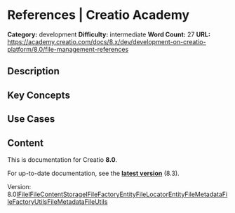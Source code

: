 # References | Creatio Academy

**Category:** development **Difficulty:** intermediate **Word Count:** 27
**URL:**
https://academy.creatio.com/docs/8.x/dev/development-on-creatio-platform/8.0/file-management-references

## Description

## Key Concepts

## Use Cases

## Content

This is documentation for Creatio **8.0**.

For up-to-date documentation, see the
**[latest version](/docs/8.x/dev/development-on-creatio-platform/file-management-references)**
(8.3).

Version:
8.0[IFile](/docs/8.x/dev/development-on-creatio-platform/8.0/back-end-development/api-for-file-management/references/ifile)[IFileContentStorage](/docs/8.x/dev/development-on-creatio-platform/8.0/back-end-development/api-for-file-management/references/ifilecontentstorage)[IFileFactory](/docs/8.x/dev/development-on-creatio-platform/8.0/back-end-development/api-for-file-management/references/ifilefactory)[EntityFileLocator](/docs/8.x/dev/development-on-creatio-platform/8.0/back-end-development/api-for-file-management/references/entityfilelocator)[EntityFileMetadata](/docs/8.x/dev/development-on-creatio-platform/8.0/back-end-development/api-for-file-management/references/entityfilemetadata)[FileFactoryUtils](/docs/8.x/dev/development-on-creatio-platform/8.0/back-end-development/api-for-file-management/references/filefactoryutils)[FileMetadata](/docs/8.x/dev/development-on-creatio-platform/8.0/back-end-development/api-for-file-management/references/filemetadata)[FileUtils](/docs/8.x/dev/development-on-creatio-platform/8.0/back-end-development/api-for-file-management/references/fileutils)
